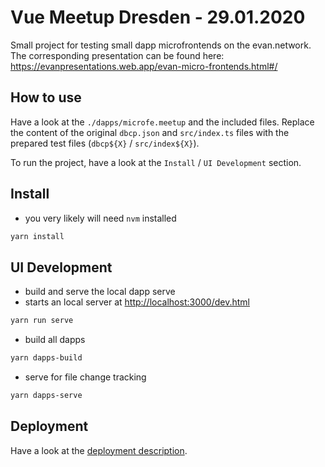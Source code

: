 # Vue Meetup Dresden - 29.01.2020

Small project for testing small dapp microfrontends on the evan.network. The corresponding presentation can be found here: https://evanpresentations.web.app/evan-micro-frontends.html#/

## How to use
Have a look at the `./dapps/microfe.meetup` and the included files. Replace the content of the original `dbcp.json` and `src/index.ts` files with the prepared test files (`dbcp${X}` / `src/index${X}`).

To run the project, have a look at the `Install` / `UI Development` section.

## Install
- you very likely will need `nvm` installed

```bash
yarn install
```

## UI Development
- build and serve the local dapp serve
- starts an local server at [http://localhost:3000/dev.html](http://localhost:3000/dev.html)
```bash
yarn run serve
```

- build all dapps
```bash
yarn dapps-build
```

- serve for file change tracking
```bash
yarn dapps-serve
```

## Deployment
Have a look at the [deployment description](https://evannetwork.github.io/dev/deployment).
